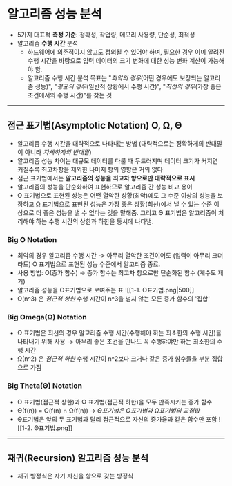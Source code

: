 # 알고리즘 성능 분석
- 5가지 대표적 **측정 기준**: 정확성, 작업량, 메모리 사용량, 단순성, 최적성
- 알고리즘 **수행 시간** 분석
	- 하드웨어에 의존적이지 않고도 정의될 수 있어야 하며, 필요한 경우 이미 알려진 수행 시간을 바탕으로 입력 데이터의 크기 변화에 대한 성능 변화 계산이 가능해야 함.
	- 알고리즘 수행 시간 분석 목표는 "*최악의 경우*(어떤 경우에도 보장되는 알고리즘 성능)", "*평균의 경우*(일반적 상황에서 수행 시간)", "*최선의 경우*(가장 좋은 조건에서의 수행 시간)"를 찾는 것

***


## 점근 표기법(Asymptotic Notation) O, Ω, Θ
- 알고리즘 수행 시간을 대략적으로 나타내는 방법 (대략적으로는 정확하게의 반대말이 아니라 *자세하게의 반대말*)
- 알고리즘 성능 차이는 대규모 데이터를 다룰 때 두드러지며 데이터 크기가 커지면 커질수록 최고차항을 제외한 나머지 항의 영향은 거의 없다
- 점근 표기법에서는 **알고리즘의 성능을 최고차 항으로만 대략적으로 표시**
- 알고리즘의 성능을 단순화하여 표현하므로 알고리즘 간 성능 비교 용이
- O 표기법으로 표현된 성능은 어떤 열악한 상황(최악)에도 그 수준 이상의 성능을 보장하고 Ω 표기법으로 표현된 성능은 가장 좋은 상황(최선)에서 낼 수 있는 수준 이상으로 더 좋은 성능을 낼 수 없다는 것을 말해줌. 그리고 Θ 표기법은 알고리즘이 처리해야 하는 수행 시간의 상한과 하한을 동시에 나타냄.

### Big O Notation
- 최악의 경우 알고리즘 수행 시간 -> 아무리 열악한 조건이어도 (입력이 아무리 크더라도) O 표기법으로 표현된 성능 수준에서 알고리즘 종료.
- 사용 방법: O(증가 함수) -> 증가 함수는 최고차 항으로만 단순화된 함수 (계수도 제거)
- 알고리즘 성능을 O표기법으로 보여주는 표 ![[1-1. O표기법.png|500]]
- O(n^3) 은 *점근적 상한* 수행 시간이 n^3을 넘지 않는 모든 증가 함수의 '집합' 


### Big Omega(Ω) Notation
- Ω 표기법은 최선의 경우 알고리즘 수행 시간(수행해야 하는 최소한의 수행 시간)을 나타내기 위해 사용 -> 아무리 좋은 조건을 만나도 꼭 수행햐야만 하는 최소한의 수행 시간
- Ω(n^2) 은 *점근적 하한* 수행 시간이 n^2보다 크거나 같은 증가 함수들을 부분 집합으로 가짐 


### Big Theta(Θ) Notation
- O 표기법(점근적 상한)과 Ω 표기법(점근적 하한)을 모두 만족시키는 증가 함수
- Θ(f(n)) = O(f(n)  ∩  Ω(f(n))   -> *Θ표기법은 O표기법과  Ω표기법의 교집합*
- Θ표기법은 앞의 두 표기법과 달리 점근적으로 자신의 증가율과 같은 함수만 포함 ![[1-2. Θ표기법.png]]

***


## 재귀(Recursion) 알고리즘 성능 분석
- 재귀 방정식은 자기 자신을 항으로 갖는 방정식
